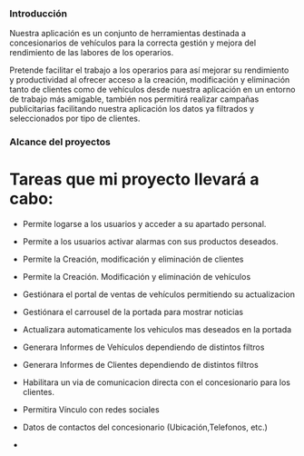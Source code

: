 ### Introducción


Nuestra aplicación es un conjunto de herramientas destinada a concesionarios de vehículos para la correcta gestión y mejora del rendimiento de las labores de los operarios.

Pretende facilitar el trabajo a los operarios para así mejorar su rendimiento y productividad al ofrecer acceso a la creación, modificación y eliminación tanto de clientes como de vehículos desde nuestra aplicación en un entorno de trabajo más amigable, también nos permitirá realizar campañas publicitarias facilitando nuestra aplicación los datos ya filtrados y seleccionados por tipo de clientes.


### Alcance del proyectos


# Tareas que mi proyecto llevará a cabo:
- Permite logarse a los usuarios y acceder a su apartado personal.
- Permite a los usuarios activar alarmas con sus productos deseados.
- Permite la Creación, modificación y eliminación de clientes
- Permite la Creación. Modificación y eliminación de vehículos
- Gestiónara el portal de ventas de vehículos permitiendo su actualizacion
- Gestiónara el carrousel de la portada para mostrar noticias
- Actualizara automaticamente los vehiculos mas deseados en la portada
- Generara Informes de Vehículos dependiendo de distintos filtros
- Generara Informes de Clientes dependiendo de distintos filtros
- Habilitara un via de comunicacion directa con el concesionario para los clientes.
- Permitira Vínculo con redes sociales
- Datos de contactos del concesionario (Ubicación,Telefonos, etc.)



- 

